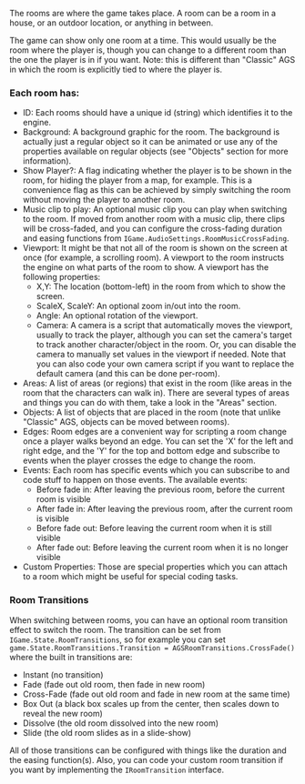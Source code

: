 The rooms are where the game takes place. A room can be a room in a house, or an outdoor location, or anything in between.

The game can show only one room at a time. This would usually be the room where the player is, though you can change to a different room than the one the player is in if you want. Note: this is different than "Classic" AGS in which the room is explicitly tied to where the player is.

### Each room has:

- ID: Each rooms should have a unique id (string) which identifies it to the engine.
- Background: A background graphic for the room. The background is actually just a regular object so it can be animated or use any of the properties available on regular objects (see "Objects" section for more information).
- Show Player?: A flag indicating whether the player is to be shown in the room, for hiding the player from a map, for example. This is a convenience flag as this can be achieved by simply switching the room without moving the player to another room.
- Music clip to play: An optional music clip you can play when switching to the room. If moved from another room with a music clip, there clips will be cross-faded, and you can configure the cross-fading duration and easing functions from `IGame.AudioSettings.RoomMusicCrossFading`.
- Viewport: It might be that not all of the room is shown on the screen at once (for example, a scrolling room). A viewport to the room instructs the engine on what parts of the room to show. A viewport has the following properties:
    - X,Y: The location (bottom-left) in the room from which to show the screen.
    - ScaleX, ScaleY: An optional zoom in/out into the room.
    - Angle: An optional rotation of the viewport.
    - Camera: A camera is a script that automatically moves the viewport, usually to track the player, although you can set the camera's target to track another character/object in the room. Or, you can disable the camera to manually set values in the viewport if needed. Note that you can also code your own camera script if you want to replace the default camera (and this can be done per-room).
- Areas: A list of areas (or regions) that exist in the room (like areas in the room that the characters can walk in). There are several types of areas and things you can do with them, take a look in the "Areas" section.
- Objects: A list of objects that are placed in the room (note that unlike "Classic" AGS, objects can be moved between rooms).
- Edges: Room edges are a convenient way for scripting a room change once a player walks beyond an edge. You can set the 'X' for the left and right edge, and the 'Y' for the top and bottom edge and subscribe to events when the player crosses the edge to change the room.
- Events: Each room has specific events which you can subscribe to and code stuff to happen on those events. The available events:
    - Before fade in: After leaving the previous room, before the current room is visible
    - After fade in: After leaving the previous room, after the current room is visible
    - Before fade out: Before leaving the current room when it is still visible
    - After fade out: Before leaving the current room when it is no longer visible
- Custom Properties: Those are special properties which you can attach to a room which might be useful for special coding tasks.

### Room Transitions

When switching between rooms, you can have an optional room transition effect to switch the room.
The transition can be set from `IGame.State.RoomTransitions`, so for example you can set `game.State.RoomTransitions.Transition = AGSRoomTransitions.CrossFade()` where the built in transitions are:

- Instant (no transition)
- Fade (fade out old room, then fade in new room)
- Cross-Fade (fade out old room and fade in new room at the same time)
- Box Out (a black box scales up from the center, then scales down to reveal the new room)
- Dissolve (the old room dissolved into the new room)
- Slide (the old room slides as in a slide-show)

All of those transitions can be configured with things like the duration and the easing function(s). 
Also, you can code your custom room transition if you want by implementing the `IRoomTransition` interface.
